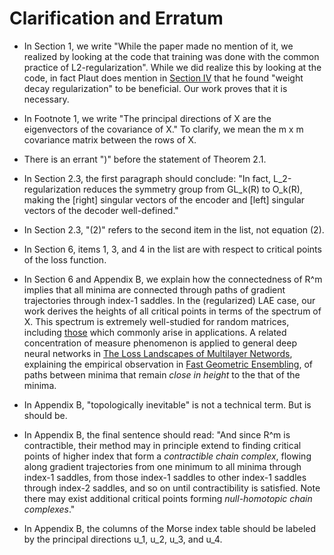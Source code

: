 # Clarification and Erratum

- In Section 1, we write "While the paper made no mention of it,
we realized by looking at the code that training was done with the
common practice of L2-regularization". While we did realize this by
looking at the code, in fact Plaut does mention in [Section IV](https://arxiv.org/abs/1804.10253) that
he found "weight decay regularization" to be beneficial. Our work
proves that it is necessary.

- In Footnote 1, we write "The principal directions of X are
the eigenvectors of the covariance of X." To clarify, we mean
the m x m covariance matrix between the rows of X.

- There is an errant ")" before the statement of Theorem 2.1.

- In Section 2.3, the first paragraph should conclude: "In fact,
L_2-regularization reduces the symmetry group from GL_k(R) to
O_k(R), making the [right] singular vectors of the encoder and
[left] singular vectors of the decoder well-defined."

- In Section 2.3, "(2)" refers to the second item in the list,
not equation (2).

- In Section 6, items 1, 3, and 4 in the list are with respect to critical points of the loss function.

- In Section 6 and Appendix B, we explain how the connectedness
of R^m implies that all minima are connected through paths of gradient trajectories
through index-1 saddles. In the (regularized) LAE case, our work
derives the heights of all critical points in terms of the spectrum of X.
This spectrum is extremely well-studied for random matrices,
including [those](https://arxiv.org/abs/cond-mat/9709283)
which commonly arise in applications. A related concentration of
measure phenomenon is applied to general deep neural networks
in [The Loss Landscapes of Multilayer Networds](https://arxiv.org/abs/1412.0233),
explaining the empirical observation in
[Fast Geometric Ensembling](https://arxiv.org/pdf/1802.10026.pdf),
of paths between minima that remain *close in height* to the that of the minima.

- In Appendix B, "topologically inevitable" is not a technical term.
But is should be.

- In Appendix B, the final sentence should read: "And since R^m is
contractible, their method may in principle extend to finding
critical points of higher index that form a *contractible chain
complex*, flowing along gradient trajectories from one minimum
to all minima through index-1 saddles, from those index-1 saddles
to other index-1 saddles through index-2 saddles, and so on until
contractibility is satisfied. Note there may exist additional
critical points forming *null-homotopic chain complexes*."

- In Appendix B, the columns of the Morse index table should be labeled by the principal directions u_1, u_2, u_3, and u_4.
